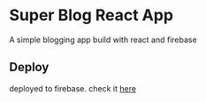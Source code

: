 # Super Blog React App
A simple blogging app build with react and firebase 

## Deploy
deployed to firebase. check it [here](https://super-blog-848ff.web.app/)
